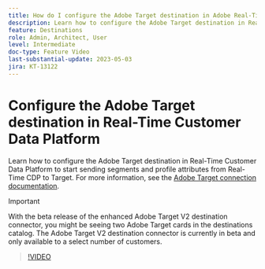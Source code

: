 ```yaml
---
title: How do I configure the Adobe Target destination in Adobe Real-Time CDP?
description: Learn how to configure the Adobe Target destination in Real-Time Customer Data Platform to start sending segments and profile attributes from Real-Time CDP to Target.
feature: Destinations
role: Admin, Architect, User
level: Intermediate
doc-type: Feature Video
last-substantial-update: 2023-05-03
jira: KT-13122
---
```

# Configure the Adobe Target destination in Real-Time Customer Data Platform

Learn how to configure the Adobe Target destination in Real-Time Customer Data Platform to start sending segments and profile attributes from Real-Time CDP to Target. For more information, see the [Adobe Target connection documentation](https://experienceleague.adobe.com/docs/experience-platform/destinations/catalog/personalization/adobe-target-connection.html).

>[!IMPORTANT]
>
>With the beta release of the enhanced Adobe Target V2 destination connector, you might be seeing two Adobe Target cards in the destinations catalog. The Adobe Target V2 destination connector is currently in beta and only available to a select number of customers. 

>[!VIDEO](https://video.tv.adobe.com/v/3418799/?learn=on)
